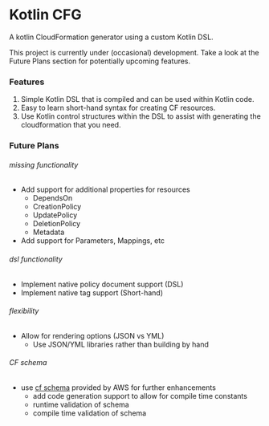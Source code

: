 # Kotlin CFG
A kotlin CloudFormation generator using a custom Kotlin DSL.

This project is currently under (occasional) development.  Take a look at the Future Plans
section for potentially upcoming features. 

### Features
1. Simple Kotlin DSL that is compiled and can be used within Kotlin code.
2. Easy to learn short-hand syntax for creating CF resources.
3. Use Kotlin control structures within the DSL to assist with generating the cloudformation
that you need.

### Future Plans

###### missing functionality
- Add support for additional properties for resources
  - DependsOn
  - CreationPolicy
  - UpdatePolicy
  - DeletionPolicy
  - Metadata
- Add support for Parameters, Mappings, etc

###### dsl functionality
- Implement native policy document support (DSL)
- Implement native tag support (Short-hand)

###### flexibility
- Allow for rendering options (JSON vs YML)
  - Use JSON/YML libraries rather than building by hand

###### CF schema
- use [cf schema](https://d1uauaxba7bl26.cloudfront.net/latest/gzip/CloudFormationResourceSpecification.json)
 provided by AWS for further enhancements
   - add code generation support to allow for compile time constants
   - runtime validation of schema
   - compile time validation of schema